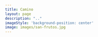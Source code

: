 ```yaml
---
title: Camino
layout: page
description: ".."
imageStyle: 'background-position: center'
image: images/san-frutos.jpg
---
```


